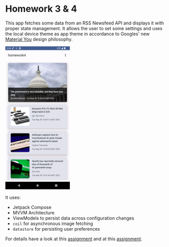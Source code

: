 # Homework 3 & 4

This app fetches some data from an RSS Newsfeed API and displays it with proper state
management. It allows the user to set some settings and uses the local device theme as app theme in
accordance to Googles' new [Material You](https://material.io/blog/announcing-material-you)
design philosophy.

<img src="docs/app.png" width=40% height=40%>

It uses:

* Jetpack Compose
* MVVM Architecture
* ViewModels to persist data across configuration changes
* `coil` for asynchronous image fetching
* `datastore` for persisting user preferences

For details have a look at this [assignment](assignments/Homework3.pdf) and at this [assignment](assignments/Homework4.pdf).
